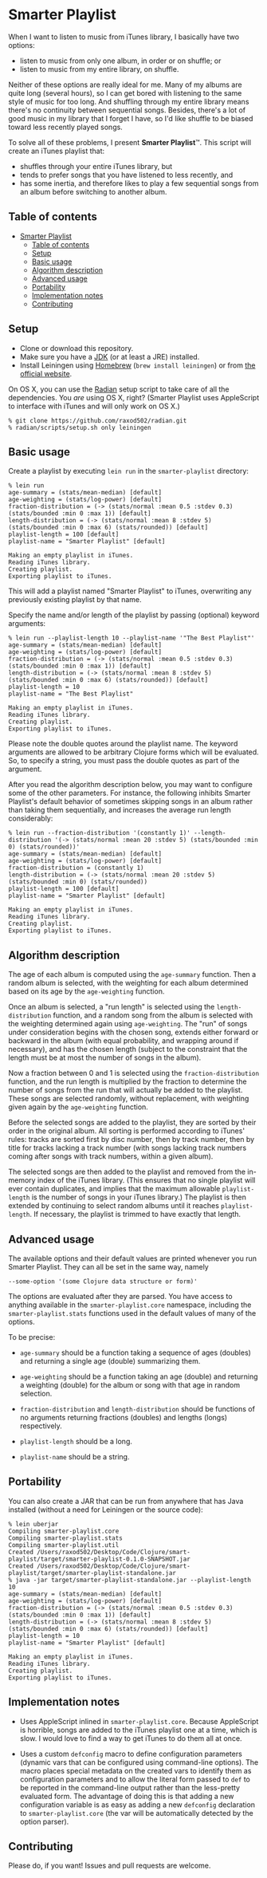 # Smarter Playlist

When I want to listen to music from iTunes library, I basically have
two options:

* listen to music from only one album, in order or on shuffle; or
* listen to music from my entire library, on shuffle.

Neither of these options are really ideal for me. Many of my albums
are quite long (several hours), so I can get bored with listening to
the same style of music for too long. And shuffling through my entire
library means there's no continuity between sequential songs. Besides,
there's a lot of good music in my library that I forget I have, so I'd
like shuffle to be biased toward less recently played songs.

To solve all of these problems, I present **Smarter Playlist**&trade;.
This script will create an iTunes playlist that:

* shuffles through your entire iTunes library, but
* tends to prefer songs that you have listened to less recently, and
* has some inertia, and therefore likes to play a few sequential songs from an
  album before switching to another album.

## Table of contents

<!-- markdown-toc start - Don't edit this section. Run M-x markdown-toc-generate-toc again -->


- [Smarter Playlist](#smarter-playlist)
    - [Table of contents](#table-of-contents)
    - [Setup](#setup)
    - [Basic usage](#basic-usage)
    - [Algorithm description](#algorithm-description)
    - [Advanced usage](#advanced-usage)
    - [Portability](#portability)
    - [Implementation notes](#implementation-notes)
    - [Contributing](#contributing)

<!-- markdown-toc end -->

## Setup

* Clone or download this repository.
* Make sure you have a [JDK] (or at least a JRE) installed.
* Install Leiningen using [Homebrew][homebrew] (`brew install leiningen`) or
  from [the official website](leiningen).

On OS X, you can use the [Radian] setup script to take care of all the
dependencies. You *are* using OS X, right? (Smarter Playlist uses
AppleScript to interface with iTunes and will only work on OS X.)

```
% git clone https://github.com/raxod502/radian.git
% radian/scripts/setup.sh only leiningen
```

## Basic usage

Create a playlist by executing `lein run` in the `smarter-playlist`
directory:

```
% lein run
age-summary = (stats/mean-median) [default]
age-weighting = (stats/log-power) [default]
fraction-distribution = (-> (stats/normal :mean 0.5 :stdev 0.3) (stats/bounded :min 0 :max 1)) [default]
length-distribution = (-> (stats/normal :mean 8 :stdev 5) (stats/bounded :min 0 :max 6) (stats/rounded)) [default]
playlist-length = 100 [default]
playlist-name = "Smarter Playlist" [default]

Making an empty playlist in iTunes.
Reading iTunes library.
Creating playlist.
Exporting playlist to iTunes.
```

This will add a playlist named "Smarter Playlist" to iTunes,
overwriting any previously existing playlist by that name.

Specify the name and/or length of the playlist by passing (optional)
keyword arguments:

```
% lein run --playlist-length 10 --playlist-name '"The Best Playlist"'
age-summary = (stats/mean-median) [default]
age-weighting = (stats/log-power) [default]
fraction-distribution = (-> (stats/normal :mean 0.5 :stdev 0.3) (stats/bounded :min 0 :max 1)) [default]
length-distribution = (-> (stats/normal :mean 8 :stdev 5) (stats/bounded :min 0 :max 6) (stats/rounded)) [default]
playlist-length = 10
playlist-name = "The Best Playlist"

Making an empty playlist in iTunes.
Reading iTunes library.
Creating playlist.
Exporting playlist to iTunes.
```

Please note the double quotes around the playlist name. The keyword
arguments are allowed to be arbitrary Clojure forms which will be
evaluated. So, to specify a string, you must pass the double quotes as
part of the argument.

After you read the algorithm description below, you may want to
configure some of the other parameters. For instance, the following
inhibits Smarter Playlist's default behavior of sometimes skipping
songs in an album rather than taking them sequentially, and increases
the average run length considerably:

```
% lein run --fraction-distribution '(constantly 1)' --length-distribution '(-> (stats/normal :mean 20 :stdev 5) (stats/bounded :min 0) (stats/rounded))'
age-summary = (stats/mean-median) [default]
age-weighting = (stats/log-power) [default]
fraction-distribution = (constantly 1)
length-distribution = (-> (stats/normal :mean 20 :stdev 5) (stats/bounded :min 0) (stats/rounded))
playlist-length = 100 [default]
playlist-name = "Smarter Playlist" [default]

Making an empty playlist in iTunes.
Reading iTunes library.
Creating playlist.
Exporting playlist to iTunes.
```

## Algorithm description

The age of each album is computed using the `age-summary` function.
Then a random album is selected, with the weighting for each album
determined based on its age by the `age-weighting` function.

Once an album is selected, a "run length" is selected using the
`length-distribution` function, and a random song from the album is
selected with the weighting determined again using `age-weighting`.
The "run" of songs under consideration begins with the chosen song,
extends either forward or backward in the album (with equal
probability, and wrapping around if necessary), and has the chosen
length (subject to the constraint that the length must be at most the
number of songs in the album).

Now a fraction between 0 and 1 is selected using the
`fraction-distribution` function, and the run length is multiplied by
the fraction to determine the number of songs from the run that will
actually be added to the playlist. These songs are selected randomly,
without replacement, with weighting given again by the `age-weighting`
function.

Before the selected songs are added to the playlist, they are sorted
by their order in the original album. All sorting is performed
according to iTunes' rules: tracks are sorted first by disc number,
then by track number, then by title for tracks lacking a track number
(with songs lacking track numbers coming after songs with track
numbers, within a given album).

The selected songs are then added to the playlist and removed from the
in-memory index of the iTunes library. (This ensures that no single
playlist will ever contain duplicates, and implies that the maximum
allowable `playlist-length` is the number of songs in your iTunes
library.) The playlist is then extended by continuing to select random
albums until it reaches `playlist-length`. If necessary, the playlist
is trimmed to have exactly that length.

## Advanced usage

The available options and their default values are printed whenever
you run Smarter Playlist. They can all be set in the same way, namely

```
--some-option '(some Clojure data structure or form)'
```

The options are evaluated after they are parsed. You have access to
anything available in the `smarter-playlist.core` namespace, including
the `smarter-playlist.stats` functions used in the default values of
many of the options.

To be precise:

* `age-summary` should be a function taking a sequence of ages
  (doubles) and returning a single age (double) summarizing them.

* `age-weighting` should be a function taking an age (double) and
  returning a weighting (double) for the album or song with that age
  in random selection.

* `fraction-distribution` and `length-distribution` should be
  functions of no arguments returning fractions (doubles) and lengths
  (longs) respectively.

* `playlist-length` should be a long.

* `playlist-name` should be a string.

## Portability

You can also create a JAR that can be run from anywhere that has Java
installed (without a need for Leiningen or the source code):

```
% lein uberjar
Compiling smarter-playlist.core
Compiling smarter-playlist.stats
Compiling smarter-playlist.util
Created /Users/raxod502/Desktop/Code/Clojure/smart-playlist/target/smarter-playlist-0.1.0-SNAPSHOT.jar
Created /Users/raxod502/Desktop/Code/Clojure/smart-playlist/target/smarter-playlist-standalone.jar
% java -jar target/smarter-playlist-standalone.jar --playlist-length 10
age-summary = (stats/mean-median) [default]
age-weighting = (stats/log-power) [default]
fraction-distribution = (-> (stats/normal :mean 0.5 :stdev 0.3) (stats/bounded :min 0 :max 1)) [default]
length-distribution = (-> (stats/normal :mean 8 :stdev 5) (stats/bounded :min 0 :max 6) (stats/rounded)) [default]
playlist-length = 10
playlist-name = "Smarter Playlist" [default]

Making an empty playlist in iTunes.
Reading iTunes library.
Creating playlist.
Exporting playlist to iTunes.
```

## Implementation notes

* Uses AppleScript inlined in `smarter-playlist.core`. Because
  AppleScript is horrible, songs are added to the iTunes playlist one
  at a time, which is slow. I would love to find a way to get iTunes
  to do them all at once.

* Uses a custom `defconfig` macro to define configuration parameters
  (dynamic vars that can be configured using command-line options).
  The macro places special metadata on the created vars to identify
  them as configuration parameters and to allow the literal form
  passed to `def` to be reported in the command-line output rather
  than the less-pretty evaluated form. The advantage of doing this is
  that adding a new configuration variable is as easy as adding a new
  `defconfig` declaration to `smarter-playlist.core` (the var will be
  automatically detected by the option parser).

## Contributing

Please do, if you want! Issues and pull requests are welcome.

[core]: src/smart_playlist/core.clj
[homebrew]: http://brew.sh/
[jdk]: http://www.oracle.com/technetwork/java/javase/downloads/jdk8-downloads-2133151.html
[leiningen]: http://leiningen.org/
[radian]: https://github.com/raxod502/radian
